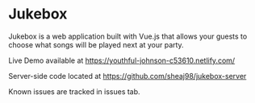 # Jukebox

Jukebox is a web application built with Vue.js that allows your guests to choose what songs will be played next at your party.

Live Demo available at https://youthful-johnson-c53610.netlify.com/

Server-side code located at https://github.com/sheaj98/jukebox-server

Known issues are tracked in issues tab.
